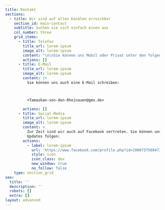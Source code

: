 ```yaml
---
title: Kontakt
sections:
  - title: Wir sind auf allen Kanälen erreichbar
    section_id: main-contact
    subtitle: Suchen sie sich einfach einen aus
    col_number: three
    grid_items:
      - title: Telefon
        title_url: lorem-ipsum
        image_alt: lorem-ipsum
        content: "\n\nSie können uns Mobil oder Privat unter den folgenden Nummern erreichen:\n\nMobil: [+49 176 32953174](tel:+4917632953174)\_\n\nPrivat: +49 2133 694144\n"
        actions: []
      - title: E-Mail
        title_url: lorem-ipsum
        image_alt: lorem-ipsum
        content: |+
          Sie können uns auch eine E-Mail schreiben: 



          <Tamaskan-von-den-Rheinauen@gmx.de>

        actions: []
      - title: Social-Media
        title_url: lorem-ipsum
        image_alt: lorem-ipsum
        content: >
          Zur Zeit sind wir auch auf Facebook vertreten. Sie können uns dort für
          Updates folgen: 
        actions:
          - label: lorem-ipsum
            url: 'https://www.facebook.com/profile.php?id=100073756847361'
            style: icon
            icon_class: dev
            new_window: true
            no_follow: false
    type: section_grid
seo:
  title: ''
  description: ''
  robots: []
  extra: []
layout: advanced
---
```

